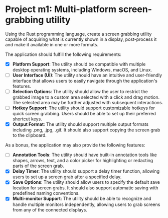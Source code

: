 # Project m1: Multi-platform screen-grabbing utility

Using the Rust programming language, create a screen grabbing utility capable of acquiring what is currently shown in a display, post-process it and make it available in one or more formats.

The application should fulfill the following requirements:

- [x] **Platform Support**: The utility should be compatible with multiple desktop operating systems, including Windows, macOS, and Linux.
- [ ] **User Interface (UI)**: The utility should have an intuitive and user-friendly interface that allows users to easily navigate through the application's features.
- [ ] **Selection Options**: The utility should allow the user to restrict the grabbed image to a custom area selected with a click and drag motion. The selected area may be further adjusted with subsequent interactions.
- [ ] **Hotkey Support**: The utility should support customizable hotkeys for quick screen grabbing. Users should be able to set up their preferred shortcut keys.
- [x] **Output Format**: The utility should support multiple output formats including .png, .jpg, .gif. It should also support copying the screen grab to the clipboard.

As a bonus, the application may also provide the following features:

- [ ] **Annotation Tools**: The utility should have built-in annotation tools like shapes, arrows, text, and a color picker for highlighting or redacting parts of the screen grab.
- [x] **Delay Timer**: The utility should support a delay timer function, allowing users to set up a screen grab after a specified delay.
- [x] **Save Options**: The utility should allow users to specify the default save location for screen grabs. It should also support automatic saving with predefined naming conventions.
- [x] **Multi-monitor Support**: The utility should be able to recognize and handle multiple monitors independently, allowing users to grab screens from any of the connected displays.
